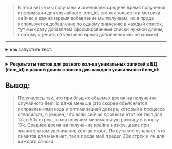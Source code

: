 
> В этой ветке мы получаем и оцениваем среднее время получения информации для случайного item_id, так как только эта метрика сейчас и важна (время добавление мы получаем, но в проде используется добавление по одному значению в каждый список, тут мы сразу добавляем сформированные списки нужной длины, поэтому оценить объективно время добавления мы не можем)

---

<details>
  <summary>как запустить тест:</summary>

- создаем образ для тестируемой БД и запускаем контейнер (инструкции в комментариях в Dockerfil'ах)

- pipenv install (можно с --ignore-pipfile)

- внутри файла с тестом (.py) есть конфиг, это и есть тестовые условия, которые можно менять
- запустить .py код
  
</details>

>
---
>

<details>
  <summary style="font-weight: bold;">Результаты тестов для разного кол-ва уникальных записей в БД (item_id) и разной длины списков для каждого уникального item_id:</summary>
  
  <ul>
    <li>
      <details>
        <summary>latest postgres:16.1, 1 таблица, 17к строк:</summary>
        <img src="postgres_simple_1_table\results\select_performance_plot_for_17k_unique_rows.png">
      </details>
    </li>
  </ul>
  
  <ul>
    <li>
      <details>
        <summary>latest postgres:16.1, 1 таблица, 50к строк:</summary>
        <img src="postgres_simple_1_table\results\select_performance_plot_for_50k_unique_rows.png">
      </details>
    </li>
  </ul>
  
</details>


 ## Вывод:
 > Получилось так, что при бльших объемах время на получение случайного item_id даже меньше (это скорее объясняется исправлениями кода и оптимизацией докера, который в процессе отвалился), я уверен, что если сейчас провести этот же тест для 17к и 50к строк, то мы получим минимальную разницу в пользу 17к. 
> Среднее время на получение крайне низкое, даже при значительном увеличение кол-ва строк. По сути это означает, что лимитов для меня нет, так в проде мой предел 30к строк и 4к для каждого списка.